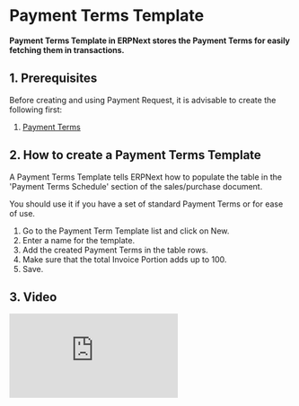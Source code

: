 <!-- add-breadcrumbs -->
# Payment Terms Template

**Payment Terms Template in ERPNext stores the Payment Terms for easily fetching them in transactions.**

## 1. Prerequisites
Before creating and using Payment Request, it is advisable to create the following first:

1. [Payment Terms](/docs/user/manual/en/accounts/payment-terms)

## 2. How to create a Payment Terms Template
A Payment Terms Template tells ERPNext how to populate the table in the 'Payment Terms Schedule' section of the sales/purchase document.

You should use it if you have a set of standard Payment Terms or for ease of use.

1. Go to the Payment Term Template list and click on New.
1. Enter a name for the template.
1. Add the created Payment Terms in the table rows.
1. Make sure that the total Invoice Portion adds up to 100.
1. Save.

## 3. Video

<div class="embed-container">
    <iframe src="https://www.youtube.com/embed/Z91oWYJx6yA?rel=0" frameborder="0" allow="autoplay; encrypted-media" allowfullscreen></iframe>
</div>